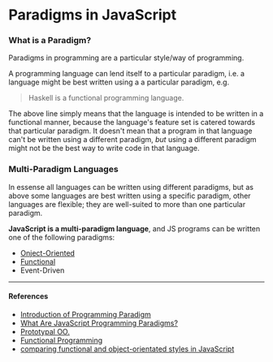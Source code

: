 # Paradigms in JavaScript

### What is a Paradigm?

Paradigms in programming are a particular style/way of programming.

A programming language can lend itself to a particular paradigm, i.e. a language might be best written using a a particular paradigm, e.g.

> Haskell is a functional programming language.

The above line simply means that the language is intended to be written in a functional manner, because the language's feature set is catered towards that particular paradigm.
It doesn't mean that a program in that language can't be written using a different paradigm, _but_ using a different paradigm might not be the best way to write code in that language.

### Multi-Paradigm Languages

In essense all languages can be written using different paradigms, but as above some languages are best written using a specific paradigm, other languages are flexible; they are well-suited to more than one particular paradigm.

**JavaScript is a multi-paradigm language**, and JS programs can be written one of the following paradigms:

- [Onject-Oriented](object-oriented-programming)
- [Functional](functional)
- Event-Driven

---

#### References

- [Introduction of Programming Paradigm](https://www.geeksforgeeks.org/introduction-of-programming-paradigms/)
- [What Are JavaScript Programming Paradigms?](https://medium.com/javascript-in-plain-english/what-are-javascript-programming-paradigms-3ef0f576dfdb)
- [Prototypal OO.](https://medium.com/javascript-scene/the-two-pillars-of-javascript-ee6f3281e7f3)
- [Functional Programming](https://medium.com/javascript-scene/the-two-pillars-of-javascript-pt-2-functional-programming-a63aa53a41a4)
- [comparing functional and object-orientated styles in JavaScript](https://raygun.com/blog/programming-paradigms-example/)
